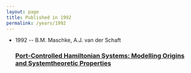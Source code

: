 ```yaml
---
layout: page
title: Published in 1992
permalink: /years/1992
---
```


<ul class="post-list">

  <li>
    <span class="post-meta">1992 -- B.M. Maschke, A.J. van der Schaft</span>
    <h3><a class="post-link" href="{{ site.baseurl }}/port-controlled-hamiltonian-systems-modelling-origins-and-systemtheoretic-properties-92">Port-Controlled Hamiltonian Systems: Modelling Origins and Systemtheoretic Properties</a></h3>
  </li>
</ul>
